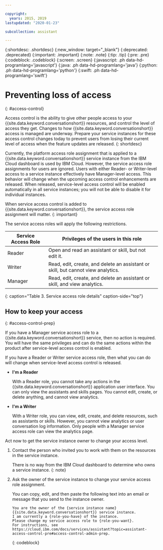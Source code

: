 ```yaml
---

copyright:
  years: 2015, 2019
lastupdated: "2020-01-23"

subcollection: assistant

---
```


{:shortdesc: .shortdesc}
{:new_window: target="_blank"}
{:deprecated: .deprecated}
{:important: .important}
{:note: .note}
{:tip: .tip}
{:pre: .pre}
{:codeblock: .codeblock}
{:screen: .screen}
{:javascript: .ph data-hd-programlang='javascript'}
{:java: .ph data-hd-programlang='java'}
{:python: .ph data-hd-programlang='python'}
{:swift: .ph data-hd-programlang='swift'}

# Preventing loss of access
{: #access-control}

Access control is the ability to give other people access to your {{site.data.keyword.conversationshort}} resources, and control the level of access they get. Changes to how {{site.data.keyword.conversationshort}} access is managed are underway. Prepare your service instances for these access control changes today to prevent users from losing their current level of access when the feature updates are released.
{: shortdesc}

Currently, the platform access role assignment that is applied to a {{site.data.keyword.conversationshort}} service instance from the IBM Cloud dashboard is used by IBM Cloud. However, the service access role assignments for users are ignored. Users with either Reader- or Writer-level access to a service instance effectively have Manager-level access. This behavior will change when the upcoming access control enhancements are released. When released, service-level access control will be enabled automatically in all service instances; you will not be able to disable it for individual instances.

When service access control is added to {{site.data.keyword.conversationshort}}, the service access role assignment will matter.
{: important}  

The service access roles will apply the following restrictions.

| Service Access Role | Privileges of the users in this role |
|------|---------------------------------------|
| Reader | Open and read an assistant or skill, but not edit it. |
| Writer | Read, edit, create, and delete an assistant or skill, but cannot view analytics. |
| Manager | Read, edit, create, and delete an assistant or skill, and view analytics. |
{: caption="Table 3. Service access role details" caption-side="top"}

## How to keep your access
{: #access-control-prep}

If you have a Manager service access role to a {{site.data.keyword.conversationshort}} service, then no action is required. You will have the same privileges and can do the same actions within the product after service-level access control is enabled.

If you have a Reader or Writer service access role, then what you can do will change when service-level access control is released.

- **I'm a Reader**

  With a Reader role, you cannot take any actions in the {{site.data.keyword.conversationshort}} application user interface. You can only view the assistants and skills pages. You cannot edit, create, or delete anything, and cannot view analytics.

- **I'm a Writer**

  With a Writer role, you can view, edit, create, and delete resources, such as assistants or skills. However, you cannot view analytics or user conversation log information. Only people with a Manager service access role can view the analytics page.

Act now to get the service instance owner to change your access level.

1.  Contact the person who invited you to work with them on the resources in the service instance. 

    There is no way from the IBM Cloud dashboard to determine who owns a service instance.
    {: note}

1.  Ask the owner of the service instance to change your service access role assignment.

    You can copy, edit, and then paste the following text into an email or message that you send to the instance owner.

    ```
    You are the owner of the {service instance name} {{site.data.keyword.conversationshort}} service instance. 
    I am currently a {role-you-have} of the instance. 
    Please change my service access role to {role-you-want}.
    For instructions, see https://cloud.ibm.com/docs/services/assistant?topic=assistant-access-control-pre#access-control-admin-prep.
    ```
    {: codeblock}
